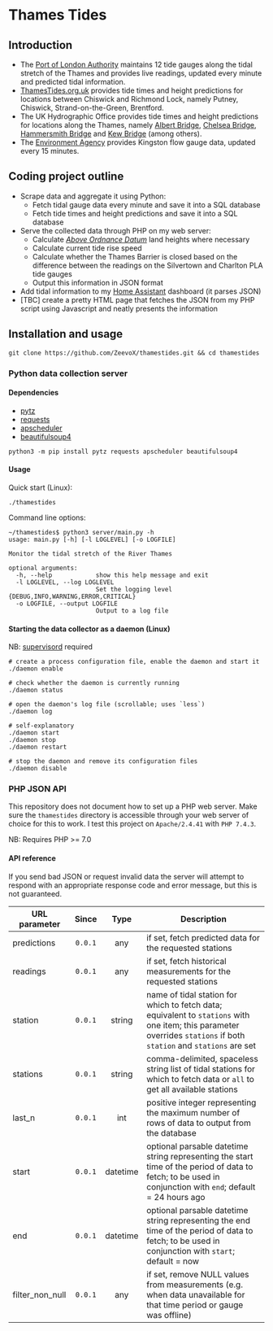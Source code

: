 ﻿# Thames Tides
## Introduction
* The [Port of London Authority](http://www.pla.co.uk/hydrographics/ltoverview.cfm) maintains 12 tide gauges along the tidal stretch of the Thames and provides live readings, updated every minute and predicted tidal information.
* [ThamesTides.org.uk](http://thamestides.org.uk/today) provides tide times and height predictions for locations between Chiswick and Richmond Lock, namely Putney, Chiswick, Strand-on-the-Green, Brentford.
* The UK Hydrographic Office provides tide times and height predictions for locations along the Thames, namely [Albert Bridge](http://www.ukho.gov.uk/easytide/EasyTide/ShowPrediction.aspx?PortID=0114&PredictionLength=7), [Chelsea Bridge](http://www.ukho.gov.uk/easytide/EasyTide/ShowPrediction.aspx?PortID=0113A&PredictionLength=7), [Hammersmith Bridge](http://www.ukho.gov.uk/easytide/EasyTide/SelectPrediction.aspx?PortID=0115) and [Kew Bridge](http://www.ukho.gov.uk/easytide/EasyTide/ShowPrediction.aspx?PortID=0115A&PredictionLength=7) (among others).
* The [Environment Agency](https://environment.data.gov.uk/flood-monitoring/id/measures/3400TH-flow--i-15_min-m3_s) provides Kingston flow gauge data, updated every 15 minutes.
## Coding project outline
* Scrape data and aggregate it using Python:
   * Fetch tidal gauge data every minute and save it into a SQL database
   * Fetch tide times and height predictions and save it into a SQL database
* Serve the collected data through PHP on my web server:
   * Calculate [_Above Ordnance Datum_](http://thamestides.org.uk/AOD) land heights where necessary
   * Calculate current tide rise speed
   * Calculate whether the Thames Barrier is closed based on the difference between the readings on the Silvertown and Charlton PLA tide gauges
   * Output this information in JSON format
* Add tidal information to my [Home Assistant](https://www.home-assistant.io/) dashboard (it parses JSON)
* [TBC] create a pretty HTML page that fetches the JSON from my PHP script using Javascript and neatly presents the information
## Installation and usage
```shell script
git clone https://github.com/ZeevoX/thamestides.git && cd thamestides
```
### Python data collection server
#### Dependencies
* [pytz](https://pypi.org/project/pytz/)
* [requests](https://pypi.org/project/requests/)
* [apscheduler](https://pypi.org/project/APScheduler/)
* [beautifulsoup4](https://pypi.org/project/beautifulsoup4/)
```shell script
python3 -m pip install pytz requests apscheduler beautifulsoup4
```
#### Usage
Quick start (Linux):
```shell script
./thamestides
```
Command line options:
```shell script
~/thamestides$ python3 server/main.py -h
usage: main.py [-h] [-l LOGLEVEL] [-o LOGFILE]

Monitor the tidal stretch of the River Thames

optional arguments:
  -h, --help            show this help message and exit
  -l LOGLEVEL, --log LOGLEVEL
                        Set the logging level {DEBUG,INFO,WARNING,ERROR,CRITICAL}
  -o LOGFILE, --output LOGFILE
                        Output to a log file
```
#### Starting the data collector as a daemon (Linux)
NB: [supervisord](http://supervisord.org/) required
```shell script
# create a process configuration file, enable the daemon and start it
./daemon enable

# check whether the daemon is currently running
./daemon status

# open the daemon's log file (scrollable; uses `less`)
./daemon log

# self-explanatory
./daemon start
./daemon stop
./daemon restart

# stop the daemon and remove its configuration files
./daemon disable
```

### PHP JSON API
This repository does not document how to set up a PHP web server.
Make sure the `thamestides` directory is accessible through your web server of choice for this to work. 
I test this project on `Apache/2.4.41` with `PHP 7.4.3`.

NB: Requires PHP >= 7.0

#### API reference
If you send bad JSON or request invalid data the server will attempt to respond with an appropriate response code and error message, but this is not guaranteed.

| URL parameter   | Since   | Type     | Description                                                                                                                                                         |
|-----------------|:-------:|:--------:|---------------------------------------------------------------------------------------------------------------------------------------------------------------------|
| predictions     | `0.0.1` | any      | if set, fetch predicted data for the requested stations                                                                                                             |
| readings        | `0.0.1` | any      | if set, fetch historical measurements for the requested stations                                                                                                    |
| station         | `0.0.1` | string   | name of tidal station for which to fetch data; equivalent to `stations` with one item; this parameter overrides `stations` if both `station` and `stations` are set |
| stations        | `0.0.1` | string   | comma-delimited, spaceless string list of tidal stations for which to fetch data or `all` to get all available stations                                             |
| last_n          | `0.0.1` | int      | positive integer representing the maximum number of rows of data to output from the database                                                                        |
| start           | `0.0.1` | datetime | optional parsable datetime string representing the start time of the period of data to fetch; to be used in conjunction with `end`; default = 24 hours ago          |
| end             | `0.0.1` | datetime | optional parsable datetime string representing the end time of the period of data to fetch; to be used in conjunction with `start`; default = now                   |
| filter_non_null | `0.0.1` | any      | if set, remove NULL values from measurements (e.g. when data unavailable for that time period or gauge was offline)                                                 |
